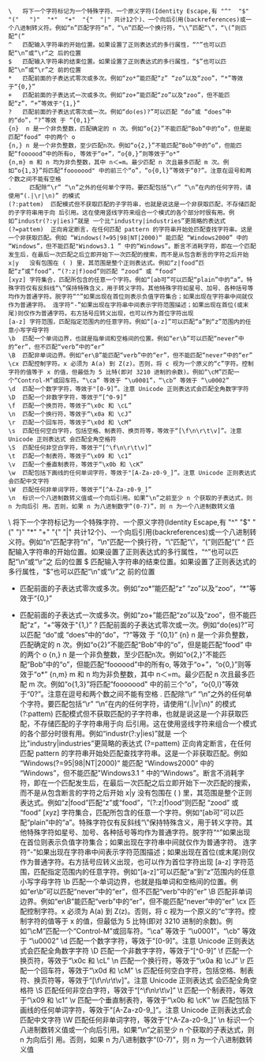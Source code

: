 ```text
\   将下一个字符标记为一个特殊字符、一个原义字符(Identity Escape,有 "^"  "$"  "("   ")"  "*"  "+"  "{"  "|" 共计12个)、一个向后引用(backreferences)或一个八进制转义符。例如“n”匹配字符“n”，“\n”匹配一个换行符，“\\”匹配“\”，“\(”则匹配“(”
^	匹配输入字符串的开始位置。如果设置了正则表达式的多行属性，“^”也可以匹配“\n”或“\r”之 后的位置
$	匹配输入字符串的结束位置。如果设置了正则表达式的多行属性，“$”也可以匹配“\n”或“\r”之 前的位置
*   匹配前面的子表达式零次或多次。例如“zo*”能匹配“z” “zo”以及“zoo”，“*”等效于“{0,}”
+   匹配前面的子表达式一次或多次。例如“zo+”能匹配“zo”以及“zoo”，但不能匹配“z”，“+”等效于"{1,}”
?   匹配前面的子表达式零次或一次。例如“do(es)?”可以匹配 “do”或 “does”中的“do”，“?”等效 于 “{0,1}”
{n}	 n 是一个非负整数，匹配确定的 n 次。例如“o{2}”不能匹配“Bob”中的“o”，但是能匹配“food” 中的两个 o
{n,} n 是一个非负整数，至少匹配n次。例如“o{2,}”不能匹配“Bob”中的“o”，但能匹配“foooood”中的所有o, 等效于“o+”，“o{0,}”则等效于“o*”
{n,m} m 和 n 均为非负整数，其中 n＜=m。最少匹配 n 次且最多匹配 m 次。例如“o{1,3}”将匹配“fooooood" 中的前三个“o”，“o{0,l}”等效于“0?”。注意在逗号和两个数之间不能有空格
.	  匹配除“\r” “\n”之外的任何单个字符。要匹配包括“\r” “\n”在内的任何字符，请使用“(.|\r|\n)” 的模式
(?:pattem)	匹配模式但不获取匹配的子字符串，也就是说这是一个非获取匹配，不存储匹配的子字符串用于向 后引用。这在使用竖线字符来组合一个模式的各个部分时很有用。例如“industr(?:y|ies)”就是 一个比"industry|industries”更简略的表达式
(?=pattem)  正向肯定断言，在任何匹配 pattern 的字符串开始处匹配查找字符串。这是一个非获取匹配。例如 “Windows(?=95|98|NT|2000)“ 能匹配 “Windows2000” 中的 “Windows”，但不能匹配"Windows3.1 ” 中的“Windows”。断言不消耗字符，即在一个匹配发生后，在最后一次匹配之后立即开始下一次匹配的搜索，而不是从包含断言的字符之后开始
x|y   没有包围在 ( ) 里，其范围是整个正则表达式。例如“z|food”匹配“z”或“food”，“(?:z|f)ood”则匹配 “zood” 或 “food”
[xyz] 字符集合，匹配所包含的任意一个字符。例如“[ab可”可以匹配“plain”中的“a”。特殊字符仅有反斜线“\”保持特殊含义，用于转义字符。其他特殊字符如星号、加号、各种括号等均作为普通字符。脱字符“^”如果出现在首位则表示负值字符集合；如果出现在字符串中间就仅作为普通字符。 连字符“-”如果出现在字符串中间表示字符范围描述；如果出现在首位(或末尾)则仅作为普通字符。右方括号应转义出现，也可以作为首位字符出现
[a-z] 字符范围，匹配指定范围内的任意字符。例如“[a-z]”可以匹配“a”到“z”范围内的任意小写字母字符
\b	匹配一个单词边界，也就是指单词和空格间的位置。例如“er\b”可以匹配“never”中的“er”，但不匹配“verb”中的“er”
\B	匹配非单词边界。例如“er\B”能匹配“verb”中的“er”，但不能匹配“never”中的“er”
\cx	匹配控制字符。x 必须为 A(a) 到 Z(z)。否则，将 c 视为一个原义的“c”字符。控制字符的值等于 x 的值，但最低为 5 比特(即对 3210 进制的余数)。例如“\cM”匹配一个“Control-M”或回车符。“\ca” 等效于 “\u0001”，“\cb” 等效于 “\u0002”
\d	匹配一个数字字符，等效于"[0-9]”。注意 Unicode 正则表达式会匹配全角数字字符
\D	匹配一个非数字字符，等效于“[^0-9]”
\f  匹配一个换页符，等效于“\x0c 和 \cL”
\n	匹配一个换行符，等效于“\x0a 和 \cJ”
\r  匹配一个回车符，等效于“\x0d 和 \cM”
\s	匹配任何空白字符，包括空格、制表符、换页符等，等效于“[\f\n\r\t\v]”。注意 Unicode 正则表达式 会匹配全角空格符
\S	匹配任何非空白字符，等效于“[^\f\n\r\t\v]”
\t	匹配一个制表符，等效于“\x09 和 \c1”
\v	匹配一个垂直制表符，等效于“\x0b 和 \cK”
\w	匹配包括下画线的任何单词字符，等效于"[A-Za-z0-9_]”。注意 Unicode 正则表达式会匹配中文字符
\W	匹配任何非单词字符，等效于“[^A-Za-z0-9_]”
\n	标识一个八进制数转义值或一个向后引用。如果“\n”之前至少 n 个获取的子表达式，则 n 为向后引 用。否则，如果 n 为八进制数字“(0-7)”，则 n 为一个八进制数转义值
```
\   将下一个字符标记为一个特殊字符、一个原义字符(Identity Escape,有 "^"  "$"  "("   ")"  "*"  "+"  "{"  "|" 共计12个)、一个向后引用(backreferences)或一个八进制转义符。例如“n”匹配字符“n”，“\n”匹配一个换行符，“\\”匹配“\”，“\(”则匹配“(”
^	匹配输入字符串的开始位置。如果设置了正则表达式的多行属性，“^”也可以匹配“\n”或“\r”之 后的位置
$	匹配输入字符串的结束位置。如果设置了正则表达式的多行属性，“$”也可以匹配“\n”或“\r”之 前的位置
*	匹配前面的子表达式零次或多次。例如“zo*”能匹配“z” “zo”以及“zoo”，“*”等效于“{0,}”
+   匹配前面的子表达式一次或多次。例如“zo+”能匹配“zo”以及“zoo”，但不能匹配“z”，“+”等效于"{1,}”
?   匹配前面的子表达式零次或一次。例如“do(es)?”可以匹配 “do”或 “does”中的“do”，“?”等效 于 “{0,1}”
{n}	 n 是一个非负整数，匹配确定的 n 次。例如“o{2}”不能匹配“Bob”中的“o”，但是能匹配“food” 中的两个 o
{n,} n 是一个非负整数，至少匹配n次。例如“o{2,}”不能匹配“Bob”中的“o”，但能匹配“foooood”中的所有o, 等效于“o+”，“o{0,}”则等效于“o*”
{n,m} m 和 n 均为非负整数，其中 n＜=m。最少匹配 n 次且最多匹配 m 次。例如“o{1,3}”将匹配“fooooood" 中的前三个“o”，“o{0,l}”等效于“0?”。注意在逗号和两个数之间不能有空格
.	  匹配除“\r” “\n”之外的任何单个字符。要匹配包括“\r” “\n”在内的任何字符，请使用“(.|\r|\n)” 的模式
(?:pattem)	匹配模式但不获取匹配的子字符串，也就是说这是一个非获取匹配，不存储匹配的子字符串用于向 后引用。这在使用竖线字符来组合一个模式的各个部分时很有用。例如“industr(?:y|ies)”就是 一个比"industry|industries”更简略的表达式
(?=pattem)  正向肯定断言，在任何匹配 pattern 的字符串开始处匹配查找字符串。这是一个非获取匹配。例如 “Windows(?=95|98|NT|2000)“ 能匹配 “Windows2000” 中的 “Windows”，但不能匹配"Windows3.1 ” 中的“Windows”。断言不消耗字符，即在一个匹配发生后，在最后一次匹配之后立即开始下一次匹配的搜索，而不是从包含断言的字符之后开始
x|y   没有包围在 ( ) 里，其范围是整个正则表达式。例如“z|food”匹配“z”或“food”，“(?:z|f)ood”则匹配 “zood” 或 “food”
[xyz] 字符集合，匹配所包含的任意一个字符。例如“[ab可”可以匹配“plain”中的“a”。特殊字符仅有反斜线“\”保持特殊含义，用于转义字符。其他特殊字符如星号、加号、各种括号等均作为普通字符。脱字符“^”如果出现在首位则表示负值字符集合；如果出现在字符串中间就仅作为普通字符。 连字符“-”如果出现在字符串中间表示字符范围描述；如果出现在首位(或末尾)则仅作为普通字符。右方括号应转义出现，也可以作为首位字符出现
[a-z] 字符范围，匹配指定范围内的任意字符。例如“[a-z]”可以匹配“a”到“z”范围内的任意小写字母字符
\b	匹配一个单词边界，也就是指单词和空格间的位置。例如“er\b”可以匹配“never”中的“er”，但不匹配“verb”中的“er”
\B	匹配非单词边界。例如“er\B”能匹配“verb”中的“er”，但不能匹配“never”中的“er”
\cx	匹配控制字符。x 必须为 A(a) 到 Z(z)。否则，将 c 视为一个原义的“c”字符。控制字符的值等于 x 的值，但最低为 5 比特(即对 3210 进制的余数)。例如“\cM”匹配一个“Control-M”或回车符。“\ca” 等效于 “\u0001”，“\cb” 等效于 “\u0002”
\d	匹配一个数字字符，等效于"[0-9]”。注意 Unicode 正则表达式会匹配全角数字字符
\D	匹配一个非数字字符，等效于“[^0-9]”
\f  匹配一个换页符，等效于“\x0c 和 \cL”
\n	匹配一个换行符，等效于“\x0a 和 \cJ”
\r  匹配一个回车符，等效于“\x0d 和 \cM”
\s	匹配任何空白字符，包括空格、制表符、换页符等，等效于“[\f\n\r\t\v]”。注意 Unicode 正则表达式 会匹配全角空格符
\S	匹配任何非空白字符，等效于“[^\f\n\r\t\v]”
\t	匹配一个制表符，等效于“\x09 和 \c1”
\v	匹配一个垂直制表符，等效于“\x0b 和 \cK”
\w	匹配包括下画线的任何单词字符，等效于"[A-Za-z0-9_]”。注意 Unicode 正则表达式会匹配中文字符
\W	匹配任何非单词字符，等效于“[^A-Za-z0-9_]”
\n	标识一个八进制数转义值或一个向后引用。如果“\n”之前至少 n 个获取的子表达式，则 n 为向后引 用。否则，如果 n 为八进制数字“(0-7)”，则 n 为一个八进制数转义值